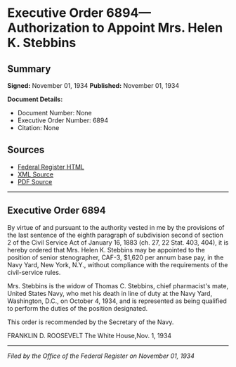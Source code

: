 # Executive Order 6894—Authorization to Appoint Mrs. Helen K. Stebbins

## Summary

**Signed:** November 01, 1934
**Published:** November 01, 1934

**Document Details:**
- Document Number: None
- Executive Order Number: 6894
- Citation: None

## Sources
- [Federal Register HTML](https://www.presidency.ucsb.edu/documents/executive-order-6894-authorization-appoint-mrs-helen-k-stebbins)
- [XML Source](None)
- [PDF Source](None)

---

## Executive Order 6894

By virtue of and pursuant to the authority vested in me by the provisions of the last sentence of the eighth paragraph of subdivision second of section 2 of the Civil Service Act of January 16, 1883 (ch. 27, 22 Stat. 403, 404), it is hereby ordered that Mrs. Helen K. Stebbins may be appointed to the position of senior stenographer, CAF-3, $1,620 per annum base pay, in the Navy Yard, New York, N.Y., without compliance with the requirements of the civil-service rules.

Mrs. Stebbins is the widow of Thomas C. Stebbins, chief pharmacist's mate, United States Navy, who met his death in line of duty at the Navy Yard, Washington, D.C., on October 4, 1934, and is represented as being qualified to perform the duties of the position designated.

This order is recommended by the Secretary of the Navy.

FRANKLIN D. ROOSEVELT
The White House,Nov. 1, 1934

---

*Filed by the Office of the Federal Register on November 01, 1934*

